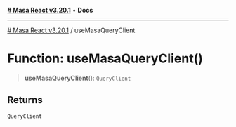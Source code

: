 [**# Masa React v3.20.1**](../README.md) • **Docs**

***

[# Masa React v3.20.1](../globals.md) / useMasaQueryClient

# Function: useMasaQueryClient()

> **useMasaQueryClient**(): `QueryClient`

## Returns

`QueryClient`
